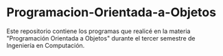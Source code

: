 # Programacion-Orientada-a-Objetos
Este repositorio contiene los programas que realicé en la materia "Programación Orientada a Objetos" durante el tercer semestre de Ingeniería en Computación.

